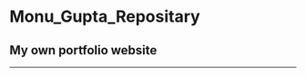 # Monu_Gupta_Repositary
My own portfolio website
--------------------------
------------------------

